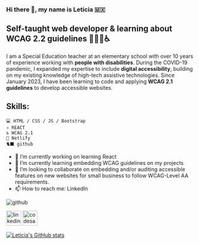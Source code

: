 ### Hi there 👋, my name is Leticia 🇲🇽
## Self-taught web developer & learning about WCAG 2.2 guidelines 👩🏽‍💻♿️


I am a Special Education teacher at an elementary school with over 10 years of experience working with **people with disabilities**. During the COVID-19 pandemic, I expanded my expertise to include **digital accessibility**, building on my existing knowledge of high-tech assistive technologies. Since January 2023, I have been learning to code and applying **WCAG 2.1 guidelines** to develop accessible websites.

## Skills: 
    💻 HTML / CSS / JS / Bootstrap
    ⚛️ REACT
    ♿️ WCAG 2.1
    🚀 Netlify
    🐈‍⬛ github


- 🔭 I’m currently working on learning React 
- 🌱 I’m currently learning embedding WCAG guidelines on my projects 
- 👯 I’m looking to collaborate on embedding and/or auditing accessible features on new websites for small business to follow WCAG-Level AA requirements.  
- 📫 How to reach me: LinkedIn 


![github](/images/icon.png)

[<img src='https://cdn.jsdelivr.net/npm/simple-icons@3.0.1/icons/linkedin.svg' alt='linkedin' height='40'>](https://www.linkedin.com/in/leticia-gomez/)  [<img src='https://cdn.jsdelivr.net/npm/simple-icons@3.0.1/icons/codesandbox.svg' alt='codesandbox' height='40'>](https://codesandbox.io/u/lggomex18)  

[![Leticia's GitHub stats](https://github-readme-stats.vercel.app/api?username=lggomez18)](https://github.com/lggomez18/github-readme-stats)

<!---
lggomez18/lggomez18 is a ✨ special ✨ repository because its `README.md` (this file) appears on your GitHub profile.
You can click the Preview link to take a look at your changes.
--->

